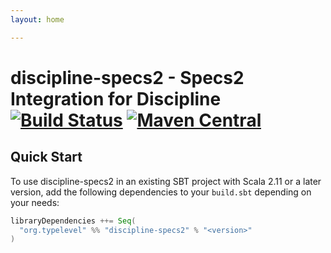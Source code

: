 ```yaml
---
layout: home

---
```


# discipline-specs2 - Specs2 Integration for Discipline [![Build Status](https://travis-ci.com/typelevel/discipline-specs2.svg?branch=master)](https://travis-ci.com/typelevel/discipline-specs2) [![Maven Central](https://maven-badges.herokuapp.com/maven-central/org.typelevel/discipline-specs2_2.13/badge.svg)](https://maven-badges.herokuapp.com/maven-central/org.typelevel/discipline-specs2_2.13)

## Quick Start

To use discipline-specs2 in an existing SBT project with Scala 2.11 or a later version, add the following dependencies to your
`build.sbt` depending on your needs:

```scala
libraryDependencies ++= Seq(
  "org.typelevel" %% "discipline-specs2" % "<version>"
)
```